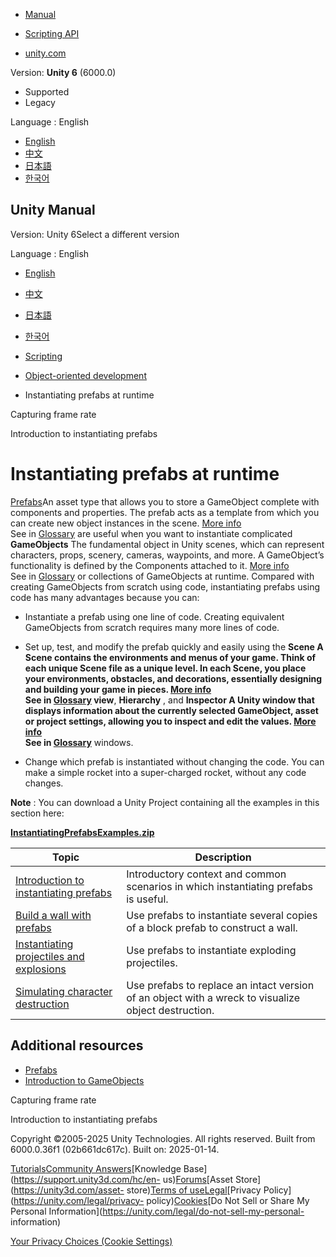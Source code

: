 [](https://docs.unity3d.com)

  * [Manual](../Manual/index.html)
  * [Scripting API](../ScriptReference/index.html)

  * [unity.com](https://unity.com/)

Version: **Unity 6** (6000.0)

  * Supported
  * Legacy

Language : English

  * [English](/Manual/instantiating-prefabs.html)
  * [中文](/cn/current/Manual/instantiating-prefabs.html)
  * [日本語](/ja/current/Manual/instantiating-prefabs.html)
  * [한국어](/kr/current/Manual/instantiating-prefabs.html)

[](https://docs.unity3d.com)

## Unity Manual

Version: Unity 6Select a different version

Language : English

  * [English](/Manual/instantiating-prefabs.html)
  * [中文](/cn/current/Manual/instantiating-prefabs.html)
  * [日本語](/ja/current/Manual/instantiating-prefabs.html)
  * [한국어](/kr/current/Manual/instantiating-prefabs.html)

  * [Scripting](scripting.html)
  * [Object-oriented development](object-oriented-development.html)
  * Instantiating prefabs at runtime

[](time-capture-frame-rate.html)

Capturing frame rate

[](instantiating-prefabs-intro.html)

Introduction to instantiating prefabs

# Instantiating prefabs at runtime

[Prefabs](Prefabs.html)An asset type that allows you to store a GameObject
complete with components and properties. The prefab acts as a template from
which you can create new object instances in the scene. [More
info](Prefabs.html)  
See in [Glossary](Glossary.html#Prefab) are useful when you want to
instantiate complicated **GameObjects** The fundamental object in Unity
scenes, which can represent characters, props, scenery, cameras, waypoints,
and more. A GameObject’s functionality is defined by the Components attached
to it. [More info](class-GameObject.html)  
See in [Glossary](Glossary.html#GameObject) or collections of GameObjects at
runtime. Compared with creating GameObjects from scratch using code,
instantiating prefabs using code has many advantages because you can:

  * Instantiate a prefab using one line of code. Creating equivalent GameObjects from scratch requires many more lines of code.

  * Set up, test, and modify the prefab quickly and easily using the ****Scene** A Scene contains the environments and menus of your game. Think of each unique Scene file as a unique level. In each Scene, you place your environments, obstacles, and decorations, essentially designing and building your game in pieces. [More info](CreatingScenes.html)  
See in [Glossary](Glossary.html#Scene) view**, **Hierarchy** , and
****Inspector** A Unity window that displays information about the currently
selected GameObject, asset or project settings, allowing you to inspect and
edit the values. [More info](UsingTheInspector.html)  
See in [Glossary](Glossary.html#Inspector)** windows.

  * Change which prefab is instantiated without changing the code. You can make a simple rocket into a super-charged rocket, without any code changes.

**Note** : You can download a Unity Project containing all the examples in
this section here:

**[InstantiatingPrefabsExamples.zip](../uploads/Examples/InstantiatingPrefabsExamples.zip)**

**Topic** | **Description**  
---|---  
[Introduction to instantiating prefabs](instantiating-prefabs-intro.html) | Introductory context and common scenarios in which instantiating prefabs is useful.  
[Build a wall with prefabs](instantiating-prefabs-structure.html) | Use prefabs to instantiate several copies of a block prefab to construct a wall.  
[Instantiating projectiles and explosions](instantiating-prefabs-projectiles.html) | Use prefabs to instantiate exploding projectiles.  
[Simulating character destruction](instantiating-prefabs-projectiles.html) | Use prefabs to replace an intact version of an object with a wreck to visualize object destruction.  
  
## Additional resources

  * [Prefabs](Prefabs.html)
  * [Introduction to GameObjects](GameObjects.html)

[](time-capture-frame-rate.html)

Capturing frame rate

[](instantiating-prefabs-intro.html)

Introduction to instantiating prefabs

Copyright ©2005-2025 Unity Technologies. All rights reserved. Built from
6000.0.36f1 (02b661dc617c). Built on: 2025-01-14.

[Tutorials](https://learn.unity.com/)[Community
Answers](https://answers.unity3d.com)[Knowledge
Base](https://support.unity3d.com/hc/en-
us)[Forums](https://forum.unity3d.com)[Asset Store](https://unity3d.com/asset-
store)[Terms of
use](https://docs.unity3d.com/Manual/TermsOfUse.html)[Legal](https://unity.com/legal)[Privacy
Policy](https://unity.com/legal/privacy-
policy)[Cookies](https://unity.com/legal/cookie-policy)[Do Not Sell or Share
My Personal Information](https://unity.com/legal/do-not-sell-my-personal-
information)

[Your Privacy Choices (Cookie Settings)](javascript:void\(0\);)

